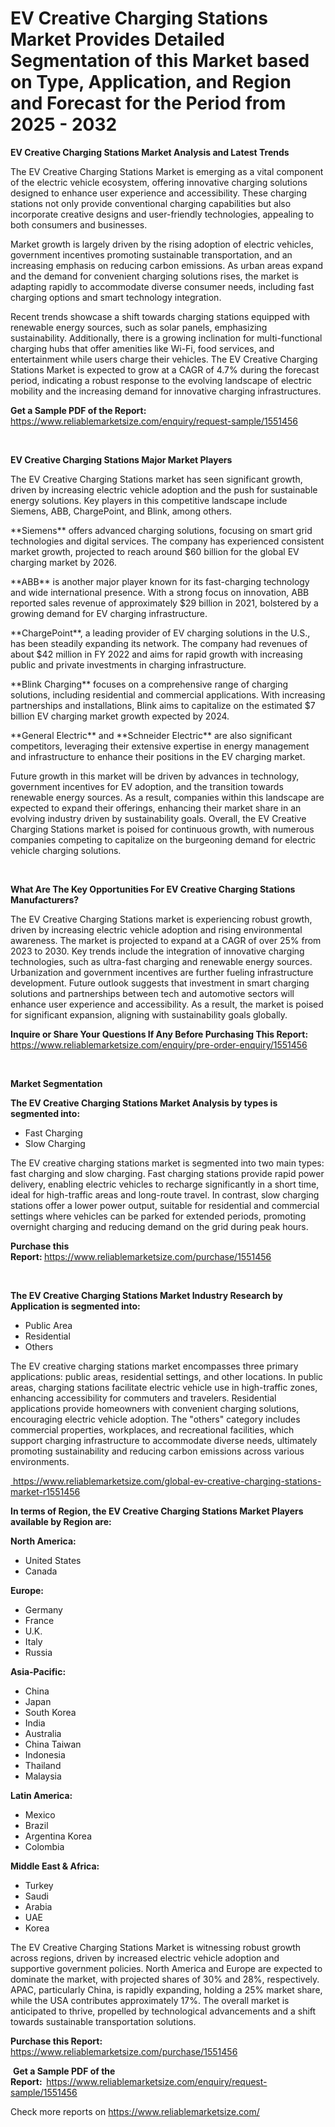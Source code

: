 <p><h1>EV Creative Charging Stations Market Provides Detailed Segmentation of this Market based on Type, Application, and Region and Forecast for the Period from 2025 - 2032</h1></p><p><strong>EV Creative Charging Stations Market Analysis and Latest Trends</strong></p>
<p><p>The EV Creative Charging Stations Market is emerging as a vital component of the electric vehicle ecosystem, offering innovative charging solutions designed to enhance user experience and accessibility. These charging stations not only provide conventional charging capabilities but also incorporate creative designs and user-friendly technologies, appealing to both consumers and businesses.</p><p>Market growth is largely driven by the rising adoption of electric vehicles, government incentives promoting sustainable transportation, and an increasing emphasis on reducing carbon emissions. As urban areas expand and the demand for convenient charging solutions rises, the market is adapting rapidly to accommodate diverse consumer needs, including fast charging options and smart technology integration.</p><p>Recent trends showcase a shift towards charging stations equipped with renewable energy sources, such as solar panels, emphasizing sustainability. Additionally, there is a growing inclination for multi-functional charging hubs that offer amenities like Wi-Fi, food services, and entertainment while users charge their vehicles. The EV Creative Charging Stations Market is expected to grow at a CAGR of 4.7% during the forecast period, indicating a robust response to the evolving landscape of electric mobility and the increasing demand for innovative charging infrastructures.</p></p>
<p><strong>Get a Sample PDF of the Report:&nbsp;</strong> <a href="https://www.reliablemarketsize.com/enquiry/request-sample/1551456?utm_campaign=2457&utm_medium=2&utm_source=Github&utm_content=ia&utm_term=30032025&utm_id=ev-creative-charging-stations">https://www.reliablemarketsize.com/enquiry/request-sample/1551456</a></p>
<p>&nbsp;</p>
<p><strong>EV Creative Charging Stations Major Market Players</strong></p>
<p><p>The EV Creative Charging Stations market has seen significant growth, driven by increasing electric vehicle adoption and the push for sustainable energy solutions. Key players in this competitive landscape include Siemens, ABB, ChargePoint, and Blink, among others. </p><p>**Siemens** offers advanced charging solutions, focusing on smart grid technologies and digital services. The company has experienced consistent market growth, projected to reach around $60 billion for the global EV charging market by 2026. </p><p>**ABB** is another major player known for its fast-charging technology and wide international presence. With a strong focus on innovation, ABB reported sales revenue of approximately $29 billion in 2021, bolstered by a growing demand for EV charging infrastructure.</p><p>**ChargePoint**, a leading provider of EV charging solutions in the U.S., has been steadily expanding its network. The company had revenues of about $42 million in FY 2022 and aims for rapid growth with increasing public and private investments in charging infrastructure.</p><p>**Blink Charging** focuses on a comprehensive range of charging solutions, including residential and commercial applications. With increasing partnerships and installations, Blink aims to capitalize on the estimated $7 billion EV charging market growth expected by 2024.</p><p>**General Electric** and **Schneider Electric** are also significant competitors, leveraging their extensive expertise in energy management and infrastructure to enhance their positions in the EV charging market. </p><p>Future growth in this market will be driven by advances in technology, government incentives for EV adoption, and the transition towards renewable energy sources. As a result, companies within this landscape are expected to expand their offerings, enhancing their market share in an evolving industry driven by sustainability goals. Overall, the EV Creative Charging Stations market is poised for continuous growth, with numerous companies competing to capitalize on the burgeoning demand for electric vehicle charging solutions.</p></p>
<p>&nbsp;</p>
<p><strong>What Are The Key Opportunities For EV Creative Charging Stations Manufacturers?</strong></p>
<p><p>The EV Creative Charging Stations market is experiencing robust growth, driven by increasing electric vehicle adoption and rising environmental awareness. The market is projected to expand at a CAGR of over 25% from 2023 to 2030. Key trends include the integration of innovative charging technologies, such as ultra-fast charging and renewable energy sources. Urbanization and government incentives are further fueling infrastructure development. Future outlook suggests that investment in smart charging solutions and partnerships between tech and automotive sectors will enhance user experience and accessibility. As a result, the market is poised for significant expansion, aligning with sustainability goals globally.</p></p>
<p><strong>Inquire or Share Your Questions If Any Before Purchasing This Report:</strong> <a href="https://www.reliablemarketsize.com/enquiry/pre-order-enquiry/1551456?utm_campaign=2457&utm_medium=2&utm_source=Github&utm_content=ia&utm_term=30032025&utm_id=ev-creative-charging-stations">https://www.reliablemarketsize.com/enquiry/pre-order-enquiry/1551456</a></p>
<p>&nbsp;</p>
<p><strong>Market Segmentation</strong></p>
<p><strong>The EV Creative Charging Stations Market Analysis by types is segmented into:</strong></p>
<p><ul><li>Fast Charging</li><li>Slow Charging</li></ul></p>
<p><p>The EV creative charging stations market is segmented into two main types: fast charging and slow charging. Fast charging stations provide rapid power delivery, enabling electric vehicles to recharge significantly in a short time, ideal for high-traffic areas and long-route travel. In contrast, slow charging stations offer a lower power output, suitable for residential and commercial settings where vehicles can be parked for extended periods, promoting overnight charging and reducing demand on the grid during peak hours.</p></p>
<p><strong>Purchase this Report:&nbsp;</strong><a href="https://www.reliablemarketsize.com/purchase/1551456?utm_campaign=2457&utm_medium=2&utm_source=Github&utm_content=ia&utm_term=30032025&utm_id=ev-creative-charging-stations">https://www.reliablemarketsize.com/purchase/1551456</a></p>
<p>&nbsp;</p>
<p><strong>The EV Creative Charging Stations Market Industry Research by Application is segmented into:</strong></p>
<p><ul><li>Public Area</li><li>Residential</li><li>Others</li></ul></p>
<p><p>The EV creative charging stations market encompasses three primary applications: public areas, residential settings, and other locations. In public areas, charging stations facilitate electric vehicle use in high-traffic zones, enhancing accessibility for commuters and travelers. Residential applications provide homeowners with convenient charging solutions, encouraging electric vehicle adoption. The "others" category includes commercial properties, workplaces, and recreational facilities, which support charging infrastructure to accommodate diverse needs, ultimately promoting sustainability and reducing carbon emissions across various environments.</p></p>
<p><a href="https://www.reliablemarketsize.com/global-ev-creative-charging-stations-market-r1551456?utm_campaign=2457&utm_medium=2&utm_source=Github&utm_content=ia&utm_term=30032025&utm_id=ev-creative-charging-stations">&nbsp;https://www.reliablemarketsize.com/global-ev-creative-charging-stations-market-r1551456</a></p>
<p><strong>In terms of Region, the EV Creative Charging Stations Market Players available by Region are:</strong></p>
<p>
    <p> <strong> North America: </strong>
        <ul>
            <li>United States</li>
            <li>Canada</li>
        </ul>
        </p> 
    <p> <strong> Europe: </strong>
        <ul>
            <li>Germany</li>
            <li>France</li>
            <li>U.K.</li>
            <li>Italy</li>
            <li>Russia</li>
        </ul>
        </p> 
    <p> <strong> Asia-Pacific: </strong>
        <ul>
            <li>China</li>
            <li>Japan</li>
            <li>South Korea</li>
            <li>India</li>
            <li>Australia</li>
            <li>China Taiwan</li>
            <li>Indonesia</li>
            <li>Thailand</li>
            <li>Malaysia</li>
        </ul>
        </p> 
    <p> <strong> Latin America: </strong>
        <ul>
            <li>Mexico</li>
            <li>Brazil</li>
            <li>Argentina Korea</li>
            <li>Colombia</li>
        </ul>
        </p> 
    <p> <strong> Middle East & Africa: </strong>
        <ul>
            <li>Turkey</li>
            <li>Saudi</li>
            <li>Arabia</li>
            <li>UAE</li>
            <li>Korea</li>
        </ul>
    </p>
    </p>
<p><p>The EV Creative Charging Stations Market is witnessing robust growth across regions, driven by increased electric vehicle adoption and supportive government policies. North America and Europe are expected to dominate the market, with projected shares of 30% and 28%, respectively. APAC, particularly China, is rapidly expanding, holding a 25% market share, while the USA contributes approximately 17%. The overall market is anticipated to thrive, propelled by technological advancements and a shift towards sustainable transportation solutions.</p></p>
<p><strong>Purchase this Report: </strong><a href="https://www.reliablemarketsize.com/purchase/1551456?utm_campaign=2457&utm_medium=2&utm_source=Github&utm_content=ia&utm_term=30032025&utm_id=ev-creative-charging-stations">https://www.reliablemarketsize.com/purchase/1551456</a></p>
<p>&nbsp;<strong>Get a Sample PDF of the Report:&nbsp;&nbsp;</strong><a href="https://www.reliablemarketsize.com/enquiry/request-sample/1551456?utm_campaign=2457&utm_medium=2&utm_source=Github&utm_content=ia&utm_term=30032025&utm_id=ev-creative-charging-stations">https://www.reliablemarketsize.com/enquiry/request-sample/1551456</a></p>
<p><strong></strong></p>
<p>Check more reports on <a href="https://www.reliablemarketsize.com/?utm_campaign=2457&utm_medium=2&utm_source=Github&utm_content=ia&utm_term=30032025&utm_id=ev-creative-charging-stations">https://www.reliablemarketsize.com/</a></p>